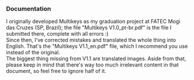 ### Documentation

I originally developed Multikeys as my graduation project at FATEC Mogi das Cruzes (SP, Brazil); the file "Multikeys V1.0_pt-br.pdf" is the file I submitted there, complete with all errors :)  
Since then, I've corrected mistakes and translated the whole thing into English. That's the "Multikeys V1.1_en.pdf" file, which I recommend you use instead of the original.  
The biggest thing missing from V1.1 are translated images. Aside from that, please keep in mind that there's way too much irrelevant content in that document, so feel free to ignore half of it.  


